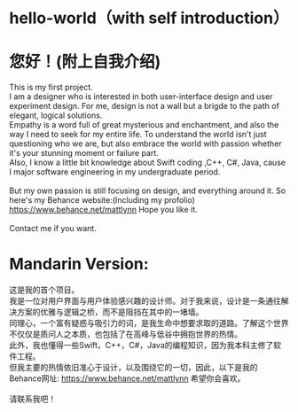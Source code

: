 # hello-world（with self introduction）
# 您好！(附上自我介绍)
This is my first project.</br>
I am a designer who is interested in both user-interface design and user experiment design. For me, design is not a wall but a brigde to the path of elegant, logical solutions.</br>
Empathy is a word full of great mysterious and enchantment, and also the way I need to seek for my entire life. To understand the world isn't just questioning who we are, but also embrace the world with passion whether it's your stunning moment or failure part.</br>
Also, I know a little bit knowledge about Swift coding ,C++, C#, Java, cause I major software engineering in my undergraduate period.</br>
</br>
But my own passion is still focusing on design, and everything around it. So here's my Behance website:(Including my profolio) https://www.behance.net/mattlynn Hope you like it.</br>
</br>
Contact me if you want.</br>

# Mandarin Version:
这是我的首个项目。</br>
我是一位对用户界面与用户体验感兴趣的设计师。对于我来说，设计是一条通往解决方案的优雅与逻辑之桥，而不是阻挡在其中的一堵墙。</br>
同理心，一个富有疑惑与吸引力的词，是我生命中想要求取的道路。了解这个世界不仅仅是质问人之本质，也包括了在高峰与低谷中拥抱世界的热情。</br>
此外，我也懂得一些Swift，C++，C#，Java的编程知识，因为我本科主修了软件工程。
</br>
但我主要的热情依旧准心于设计，以及围绕它的一切，因此，以下是我的Behance网址: https://www.behance.net/mattlynn 希望你会喜欢。</br>
</br>
请联系我吧！
